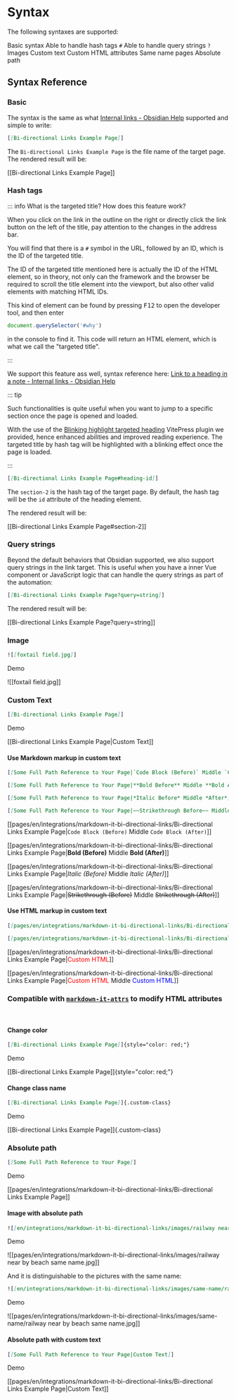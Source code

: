 # Syntax

The following syntaxes are supported:

<div grid="~ cols-[auto_1fr] gap-1" items-center my-1>
  <span i-icon-park-outline:check-one text="green-600" />
  <span>Basic syntax</span>
  <span i-icon-park-outline:check-one text="green-600" />
  <span>Able to handle hash tags <code>#</code></span>
  <span i-icon-park-outline:check-one text="green-600" />
  <span>Able to handle query strings <code>?</code></span>
  <span i-icon-park-outline:check-one text="green-600" />
  <span>Images</span>
  <span i-icon-park-outline:check-one text="green-600" />
  <span>Custom text</span>
  <span i-icon-park-outline:check-one text="green-600" />
  <span>Custom HTML attributes</span>
  <span i-icon-park-outline:check-one text="green-600" />
  <span>Same name pages</span>
  <span i-icon-park-outline:check-one text="green-600" />
  <span>Absolute path</span>
</div>

## Syntax Reference

### Basic

The syntax is the same as what [Internal links - Obsidian Help](https://help.obsidian.md/Linking+notes+and+files/Internal+links) supported and simple to write:

```markdown
[[Bi-directional Links Example Page]]
```

The `Bi-directional Links Example Page` is the file name of the target page. The rendered result will be:

[[Bi-directional Links Example Page]]

### Hash tags

::: info What is the targeted title? How does this feature work?

When you click on the link in the outline on the right or directly click the link button on the left of the title, pay attention to the changes in the address bar.

You will find that there is a `#` symbol in the URL, followed by an ID, which is the ID of the targeted title.

The ID of the targeted title mentioned here is actually the ID of the HTML element, so in theory, not only can the framework and the browser be required to scroll the title element into the viewport, but also other valid elements with matching HTML IDs.

This kind of element can be found by pressing <kbd>F12</kbd> to open the developer tool, and then enter

```js
document.querySelector('#why')
```

in the console to find it. This code will return an HTML element, which is what we call the "targeted title".

:::

We support this feature ass well, syntax reference here: [Link to a heading in a note - Internal links - Obsidian Help](https://help.obsidian.md/Linking+notes+and+files/Internal+links#Link+to+a+heading+in+a+note)

::: tip

Such functionalities is quite useful when you want to jump to a specific section once the page is opened and loaded.

With the use of the [Blinking highlight targeted heading](/pages/en/integrations/vitepress-plugin-highlight-targeted-heading/) VitePress plugin we provided, hence enhanced abilities and improved reading experience. The targeted title by hash tag will be highlighted with a blinking effect once the page is loaded.

:::

```markdown
[[Bi-directional Links Example Page#heading-id]]
```

The `section-2` is the hash tag of the target page. By default, the hash tag will be the `id` attribute of the heading element.

The rendered result will be:

[[Bi-directional Links Example Page#section-2]]

### Query strings

Beyond the default behaviors that Obsidian supported, we also support query strings in the link target. This is useful when you have a inner Vue component or JavaScript logic that can handle the query strings as part of the automation:

```markdown
[[Bi-directional Links Example Page?query=string]]
```

The rendered result will be:

[[Bi-directional Links Example Page?query=string]]

### Image

```markdown
![[foxtail field.jpg]]
```

Demo

![[foxtail field.jpg]]

### Custom Text

```markdown
[[Bi-directional Links Example Page]]
```

Demo

[[Bi-directional Links Example Page|Custom Text]]

#### Use Markdown markup in custom text

```markdown
[[Some Full Path Reference to Your Page|`Code Block (Before)` Middle `Code Block (After)`]]

[[Some Full Path Reference to Your Page|**Bold Before** Middle **Bold After**]]

[[Some Full Path Reference to Your Page|*Italic Before* Middle *After*]]

[[Some Full Path Reference to Your Page|~~Strikethrough Before~~ Middle ~~Strikethrough After~~]]
```

[[pages/en/integrations/markdown-it-bi-directional-links/Bi-directional Links Example Page|`Code Block (Before)` Middle `Code Block (After)`]]

[[pages/en/integrations/markdown-it-bi-directional-links/Bi-directional Links Example Page|**Bold (Before)** Middle **Bold (After)**]]

[[pages/en/integrations/markdown-it-bi-directional-links/Bi-directional Links Example Page|*Italic (Before)* Middle *Italic (After)*]]

[[pages/en/integrations/markdown-it-bi-directional-links/Bi-directional Links Example Page|~~Strikethrough (Before)~~ Middle ~~Strikethrough (After)~~]]

#### Use HTML markup in custom text

```markdown
[[pages/en/integrations/markdown-it-bi-directional-links/Bi-directional Links Example Page|<span style="color: red;">Custom HTML</span>]]

[[pages/en/integrations/markdown-it-bi-directional-links/Bi-directional Links Example Page|<span style="color: red;">Custom HTML</span> Middle <span style="color: blue;">Custom HTML</span>]]
```

[[pages/en/integrations/markdown-it-bi-directional-links/Bi-directional Links Example Page|<span style="color: red;">Custom HTML</span>]]

[[pages/en/integrations/markdown-it-bi-directional-links/Bi-directional Links Example Page|<span style="color: red;">Custom HTML</span> Middle <span style="color: blue;">Custom HTML</span>]]

### Compatible with [`markdown-it-attrs`](https://github.com/arve0/markdown-it-attrs) to modify HTML attributes

<br>

#### Change color

```markdown
[[Bi-directional Links Example Page]]{style="color: red;"}
```

Demo

[[Bi-directional Links Example Page]]{style="color: red;"}

#### Change class name

```markdown
[[Bi-directional Links Example Page]]{.custom-class}
```

Demo

[[Bi-directional Links Example Page]]{.custom-class}

### Absolute path

```markdown
[[Some Full Path Reference to Your Page]]
```

Demo

[[pages/en/integrations/markdown-it-bi-directional-links/Bi-directional Links Example Page]]

#### Image with absolute path

```markdown
![[en/integrations/markdown-it-bi-directional-links/images/railway near by beach same name.jpg]]
```

Demo

![[pages/en/integrations/markdown-it-bi-directional-links/images/railway near by beach same name.jpg]]

And it is distinguishable to the pictures with the same name:

```markdown
![[en/integrations/markdown-it-bi-directional-links/images/same-name/railway near by beach same name.jpg]]
```

Demo

![[pages/en/integrations/markdown-it-bi-directional-links/images/same-name/railway near by beach same name.jpg]]

#### Absolute path with custom text

```markdown
[[Some Full Path Reference to Your Page|Custom Text]]
```

Demo

[[pages/en/integrations/markdown-it-bi-directional-links/Bi-directional Links Example Page|Custom Text]]


